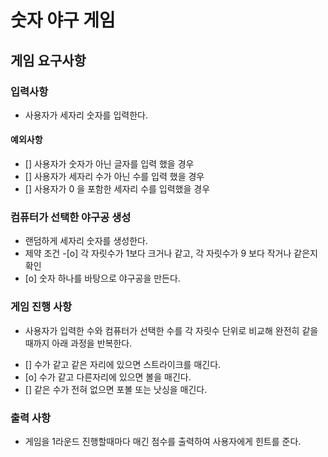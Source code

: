 # 숫자 야구 게임
## 게임 요구사항
### 입력사항
-  사용자가 세자리 숫자를 입력한다.
#### 예외사항
 * [] 사용자가 숫자가 아닌 글자를 입력 했을 경우
 * [] 사용자가 세자리 수가 아닌 수를 입력 했을 경우
*  [] 사용자가 0 을 포함한 세자리 수를 입력했을 경우

### 컴퓨터가 선택한 야구공 생성
 - 랜덤하게 세자리 숫자를 생성한다.
 - 제약 조건
-[o] 각 자릿수가 1보다 크거나 같고, 각 자릿수가 9 보다 작거나 같은지 확인
 - [o] 숫자 하나를 바탕으로 야구공을 만든다.

### 게임 진행 사항
* 사용자가 입력한 수와 컴퓨터가 선택한 수를 각 자릿수 단위로 비교해 완전히 같을 때까지 아래 과정을 반복한다.
 - [] 수가 같고 같은 자리에 있으면 스트라이크를 매긴다.
-  [o] 수가 같고 다른자리에 있으면 볼을 매긴다.
-  [] 같은 수가 전혀 없으면 포볼 또는 낫싱을 매긴다.

### 출력 사항
 - 게임을 1라운드 진행할때마다 매긴 점수를 출력하여 사용자에게 힌트를 준다.